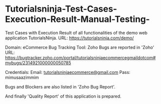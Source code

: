 # Tutorialsninja-Test-Cases-Execution-Result-Manual-Testing-
Test Cases with Execution Result of all functionalities of the demo web application TutorialsNinja. URL: https://tutorialsninja.com/demo/ 

Domain: eCommerce
Bug Tracking Tool: Zoho
Bugs are reported in 'Zoho' URL: https://bugtracker.zoho.com/portal/tutorialsninjaecommercegmaildotcom#mybugs/2314921000000050785

Credentials: 
Email: tutorialsninjaecommerce@gmail.com
Pass: mimusaazimmim

Bugs and Blockers are also listed in 'Zoho Bug Report'.

And finally 'Quality Report' of this application is prepared.
